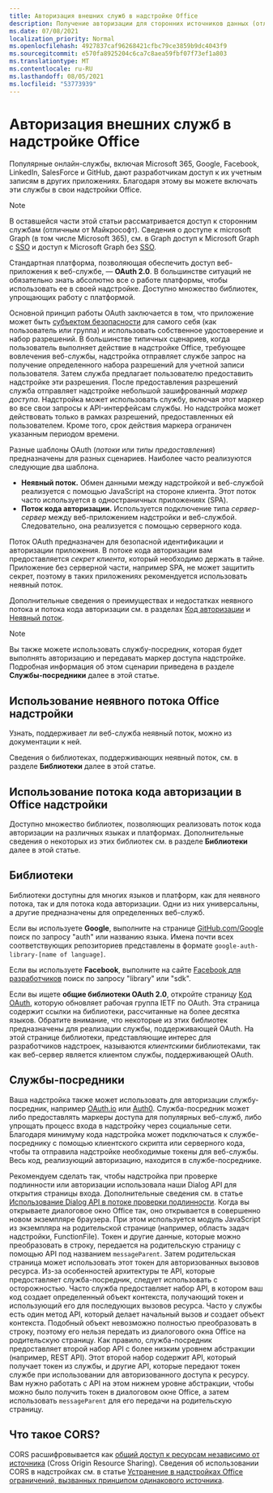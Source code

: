 ```yaml
---
title: Авторизация внешних служб в надстройке Office
description: Получение авторизации для сторонних источников данных (отличных от Майкрософт), например Google, Facebook, LinkedIn, SalesForce и GitHub, с помощью OAuth 2.0, кода авторизации и неявных потоков.
ms.date: 07/08/2021
localization_priority: Normal
ms.openlocfilehash: 4927837caf96268421cfbc79ce3859b9dc4043f9
ms.sourcegitcommit: e570fa8925204c6ca7c8aea59fbf07f73ef1a803
ms.translationtype: MT
ms.contentlocale: ru-RU
ms.lasthandoff: 08/05/2021
ms.locfileid: "53773939"
---
```

# <a name="authorize-external-services-in-your-office-add-in"></a>Авторизация внешних служб в надстройке Office

Популярные онлайн-службы, включая Microsoft 365, Google, Facebook, LinkedIn, SalesForce и GitHub, дают разработчикам доступ к их учетным записям в других приложениях. Благодаря этому вы можете включать эти службы в свои надстройки Office.

> [!NOTE]
> В оставшейся части этой статьи рассматривается доступ к сторонним службам (отличным от Майкрософт). Сведения о доступе к microsoft Graph (в том числе Microsoft 365), см. в Graph доступ к Microsoft Graph с [SSO](overview-authn-authz.md#access-to-microsoft-graph-with-sso) и доступ к Microsoft Graph без [SSO](overview-authn-authz.md#access-to-microsoft-graph-without-sso).

Стандартная платформа, позволяющая обеспечить доступ веб-приложения к веб-службе, — **OAuth 2.0**. В большинстве ситуаций не обязательно знать абсолютно все о работе платформы, чтобы использовать ее в своей надстройке. Доступно множество библиотек, упрощающих работу с платформой.

Основной принцип работы OAuth заключается в том, что приложение может быть [субъектом безопасности](/windows/security/identity-protection/access-control/security-principals) для самого себя (как пользователь или группа) и использовать собственное удостоверение и набор разрешений. В большинстве типичных сценариев, когда пользователь выполняет действие в надстройке Office, требующее вовлечения веб-службы, надстройка отправляет службе запрос на получение определенного набора разрешений для учетной записи пользователя. Затем служба предлагает пользователю предоставить надстройке эти разрешения. После предоставления разрешений служба отправляет надстройке небольшой зашифрованный *маркер доступа*. Надстройка может использовать службу, включая этот маркер во все свои запросы к API-интерфейсам службы. Но надстройка может действовать только в рамках разрешений, предоставленных ей пользователем. Кроме того, срок действия маркера ограничен указанным периодом времени.

Разные шаблоны OAuth (*потоки* или *типы предоставления*) предназначены для разных сценариев. Наиболее часто реализуются следующие два шаблона.

- **Неявный поток.** Обмен данными между надстройкой и веб-службой реализуется с помощью JavaScript на стороне клиента. Этот поток часто используется в одностраничных приложениях (SPA).
- **Поток кода авторизации.** Используется подключение типа *сервер-сервер* между веб-приложением надстройки и веб-службой. Следовательно, она реализуется с помощью серверного кода.

Поток OAuth предназначен для безопасной идентификации и авторизации приложения. В потоке кода авторизации вам предоставляется *секрет клиента*, который необходимо держать в тайне. Приложение без серверной части, например SPA, не может защитить секрет, поэтому в таких приложениях рекомендуется использовать неявный поток.

Дополнительные сведения о преимуществах и недостатках неявного потока и потока кода авторизации см. в разделах [Код авторизации](https://tools.ietf.org/html/rfc6749#section-1.3.1) и [Неявный поток](https://tools.ietf.org/html/rfc6749#section-1.3.2).

> [!NOTE]
> Вы также можете использовать службу-посредник, которая будет выполнять авторизацию и передавать маркер доступа надстройке. Подробная информация об этом сценарии приведена в разделе **Службы-посредники** далее в этой статье.

## <a name="use-the-implicit-flow-in-office-add-ins"></a>Использование неявного потока Office надстройки

Узнать, поддерживает ли веб-служба неявный поток, можно из документации к ней.

Сведения о библиотеках, поддерживающих неявный поток, см. в разделе **Библиотеки** далее в этой статье.

## <a name="use-the-authorization-code-flow-in-office-add-ins"></a>Использование потока кода авторизации в Office надстройки

Доступно множество библиотек, позволяющих реализовать поток кода авторизации на различных языках и платформах. Дополнительные сведения о некоторых из этих библиотек см. в разделе **Библиотеки** далее в этой статье.

## <a name="libraries"></a>Библиотеки

Библиотеки доступны для многих языков и платформ, как для неявного потока, так и для потока кода авторизации. Одни из них универсальны, а другие предназначены для определенных веб-служб.

Если вы используете **Google**, выполните на странице [GitHub.com/Google](https://github.com/google) поиск по запросу "auth" или названию языка. Имена почти всех соответствующих репозиториев представлены в формате `google-auth-library-[name of language]`.

Если вы используете **Facebook**, выполните на сайте [Facebook для разработчиков](https://developers.facebook.com) поиск по запросу "library" или "sdk".

Если вы ищете **общие библиотеки OAuth 2.0**, откройте страницу [Код OAuth](https://oauth.net/code/), которую обновляет рабочая группа IETF по OAuth. Эта страница содержит ссылки на библиотеки, рассчитанные на более десятка языков. Обратите внимание, что некоторые из этих библиотек предназначены для реализации службы, поддерживающей OAuth. На этой странице библиотеки, представляющие интерес для разработчиков надстроек, называются *клиентскими* библиотеками, так как веб-сервер является клиентом службы, поддерживающей OAuth.

## <a name="middleman-services"></a>Службы-посредники

Ваша надстройка также может использовать для авторизации службу-посредник, например [OAuth.io](https://oauth.io) или [Auth0](https://auth0.com). Служба-посредник может либо предоставлять маркеры доступа для популярных веб-служб, либо упрощать процесс входа в надстройку через социальные сети. Благодаря минимуму кода надстройка может подключаться к службе-посреднику с помощью клиентского скрипта или серверного кода, чтобы та отправила надстройке необходимые токены для веб-службы. Весь код, реализующий авторизацию, находится в службе-посреднике.

Рекомендуем сделать так, чтобы надстройка при проверке подлинности или авторизации использовала наши Dialog API для открытия страницы входа. Дополнительные сведения см. в статье [Использование Dialog API в потоке проверки подлинности](dialog-api-in-office-add-ins.md#use-the-dialog-apis-in-an-authentication-flow). Когда вы открываете диалоговое окно Office так, оно открывается в совершенно новом экземпляре браузера. При этом используется модуль JavaScript из экземпляра на родительской странице (например, область задач надстройки, FunctionFile). Токен и другие данные, которые можно преобразовать в строку, передается на родительскую страницу с помощью API под названием `messageParent`. Затем родительская страница может использовать этот токен для авторизованных вызовов ресурса. Из-за особенностей архитектуры те API, которые предоставляет служба-посредник, следует использовать с осторожностью. Часто служба предоставляет набор API, в котором ваш код создает определенный объект контекста, получающий токен и использующий его для последующих вызовов ресурса. Часто у службы есть один метод API, который делает начальный вызов *и* создает объект контекста. Подобный объект невозможно полностью преобразовать в строку, поэтому его нельзя передать из диалогового окна Office на родительскую страницу. Как правило, служба-посредник предоставляет второй набор API с более низким уровнем абстракции (например, REST API). Этот второй набор содержит API, который получает токен из службы, и другие API, которые передают токен службе при использовании для авторизованного доступа к ресурсу. Вам нужно работать с API на этом нижнем уровне абстракции, чтобы можно было получить токен в диалоговом окне Office, а затем использовать `messageParent` для его передачи на родительскую страницу.

## <a name="what-is-cors"></a>Что такое CORS?

CORS расшифровывается как [общий доступ к ресурсам независимо от источника](https://developer.mozilla.org/docs/Web/HTTP/Access_control_CORS) (Cross Origin Resource Sharing). Сведения об использовании CORS в надстройках см. в статье [Устранение в надстройках Office ограничений, вызванных принципом одинакового источника](addressing-same-origin-policy-limitations.md).
